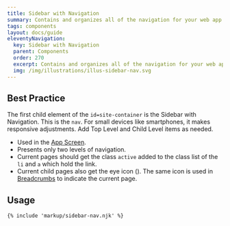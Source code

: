 ```yaml
---
title: Sidebar with Navigation
summary: Contains and organizes all of the navigation for your web app.
tags: components
layout: docs/guide
eleventyNavigation:
  key: Sidebar with Navigation
  parent: Components
  order: 270
  excerpt: Contains and organizes all of the navigation for your web app.
  img: /img/illustrations/illus-sidebar-nav.svg
---
```


## Best Practice

The first child element of the `id=site-container` is the Sidebar with Navigation. This is the `nav`. For small devices like smartphones, it makes responsive adjustments. Add Top Level and Child Level items as needed.

- Used in the [App Screen](/components/app-screen/).
- Presents only two levels of navigation.
- Current pages should get the class `active` added to the class list of the `li` and `a` which hold the link.
- Current child pages also get the eye icon (<span class="fas fa-eye" aria-hidden="true"></span>). The same icon is used in [Breadcrumbs](/components/breadcrumbs) to indicate the current page.

## Usage

``` html
{% include 'markup/sidebar-nav.njk' %}
```
